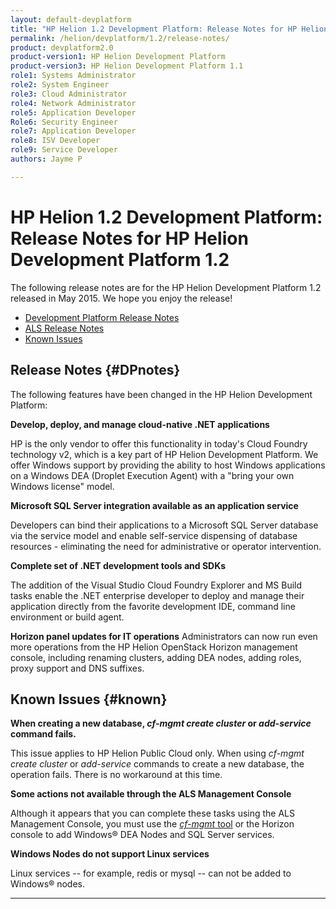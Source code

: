 ```yaml
---
layout: default-devplatform
title: "HP Helion 1.2 Development Platform: Release Notes for HP Helion Development Platform 1.2"
permalink: /helion/devplatform/1.2/release-notes/
product: devplatform2.0
product-version1: HP Helion Development Platform
product-version3: HP Helion Development Platform 1.1
role1: Systems Administrator 
role2: System Engineer
role3: Cloud Administrator
role4: Network Administrator
role5: Application Developer
Role6: Security Engineer
role7: Application Developer 
role8: ISV Developer
role9: Service Developer
authors: Jayme P

---
```

<!--PUBLISHED-->

# HP Helion 1.2 Development Platform: Release Notes for HP Helion Development Platform 1.2

The following release notes are for the HP Helion Development Platform 1.2 released in May 2015. We hope you enjoy the release!

* [Development Platform Release Notes](#DPnotes)
* [ALS Release Notes](#alsnotes)
* [Known Issues](#known)

## Release Notes {#DPnotes}

The following features have been changed in the HP Helion Development Platform:

**Develop, deploy, and manage cloud-native .NET applications**

HP is the only vendor to offer this functionality in today's Cloud Foundry technology v2, which is a key part of HP Helion Development Platform. We offer Windows support by providing the ability to host Windows applications on a Windows DEA (Droplet Execution Agent) with a "bring your own Windows license" model.

**Microsoft SQL Server integration available as an application service**

Developers can bind their applications to a Microsoft SQL Server database via the service model and enable self-service dispensing of database resources - eliminating the need for administrative or operator intervention.

**Complete set of .NET development tools and SDKs**

The addition of the Visual Studio Cloud Foundry Explorer and MS Build tasks enable the .NET enterprise developer to deploy and manage their application directly from the favorite development IDE, command line environment or build agent.

**Horizon panel updates for IT operations**
Administrators can now run even more operations from the HP Helion OpenStack Horizon management console, including renaming clusters, adding DEA nodes, adding roles, proxy support and DNS suffixes.

## Known Issues {#known}

**When creating a new database, *cf-mgmt* *create cluster* or *add-service* command fails.**

This issue applies to HP Helion Public Cloud only. When using *cf-mgmt create cluster* or *add-service* commands to create a new database, the operation fails. There is no workaround at this time.

**Some actions not available through the ALS Management Console**

Although it appears that you can complete these tasks using the ALS Management Console, you must use the [*cf-mgmt* tool](/helion/devplatform/1.2/als/client/reference/) or the Horizon console to add Windows&#174; DEA Nodes and SQL Server services.

**Windows Nodes do not support Linux services**

Linux services -- for example, redis or mysql -- can not be added to Windows&#174; nodes.

----
